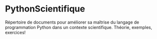 # PythonScientifique
Répertoire de documents pour améliorer sa maîtrise du langage de programmation Python dans un contexte scientifique. Théorie, exemples, exercices!
